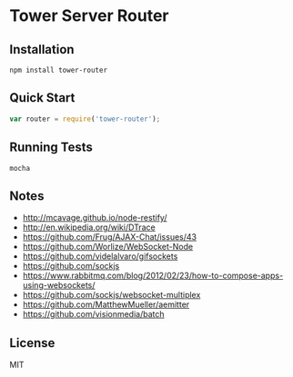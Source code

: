 # Tower Server Router

## Installation

```
npm install tower-router
```

## Quick Start

``` javascript
var router = require('tower-router');
```

## Running Tests

```
mocha
```

## Notes

- http://mcavage.github.io/node-restify/
- http://en.wikipedia.org/wiki/DTrace
- https://github.com/Frug/AJAX-Chat/issues/43
- https://github.com/Worlize/WebSocket-Node
- https://github.com/videlalvaro/gifsockets
- https://github.com/sockjs
- https://www.rabbitmq.com/blog/2012/02/23/how-to-compose-apps-using-websockets/
- https://github.com/sockjs/websocket-multiplex
- https://github.com/MatthewMueller/aemitter
- https://github.com/visionmedia/batch

## License

MIT